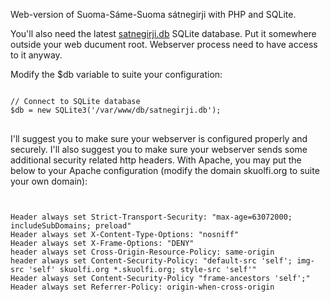 Web-version of Suoma-Sáme-Suoma sátnegirji with PHP and SQLite.

You'll also need the latest <a href="https://github.com/guovza/satnegirji.db">satnegirji.db</a> SQLite database. Put it somewhere outside your web ducument root. Webserver process need to have access to it anyway. 

Modify the $db variable to suite your configuration:

<pre>
<code>
// Connect to SQLite database
$db = new SQLite3('/var/www/db/satnegirji.db');
</code>
</pre>

I'll suggest you to make sure your webserver is configured properly and securely. I'll also suggest you to make sure your webserver sends some additional security related http headers. With Apache, you may put the below to your Apache configuration (modify the domain skuolfi.org to suite your own domain):

<pre>
<code>
<IfModule headers_module>
Header always set Strict-Transport-Security: "max-age=63072000; includeSubDomains; preload"
Header always set X-Content-Type-Options: "nosniff"
Header always set X-Frame-Options: "DENY"
header always set Cross-Origin-Resource-Policy: same-origin
header always set Content-Security-Policy: "default-src 'self'; img-src 'self' skuolfi.org *.skuolfi.org; style-src 'self'"
Header always set Content-Security-Policy "frame-ancestors 'self';"
Header always set Referrer-Policy: origin-when-cross-origin
</IfModule>
</code>
</pre>
